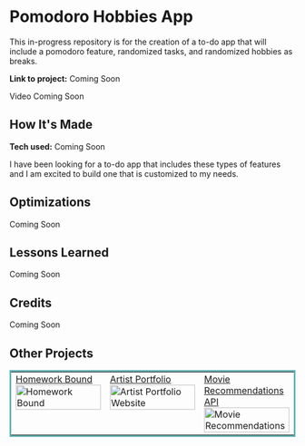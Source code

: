 # Pomodoro Hobbies App

This in-progress repository is for the creation of a to-do app that will include a pomodoro feature, randomized tasks, and randomized hobbies as breaks.

**Link to project:** Coming Soon

Video Coming Soon

## How It's Made

**Tech used:** Coming Soon

I have been looking for a to-do app that includes these types of features and I am excited to build one that is customized to my needs.

## Optimizations

Coming Soon

## Lessons Learned

Coming Soon

## Credits

Coming Soon

## Other Projects

<table bordercolor="#66b2b2">
  <tr>
    <td width="33.3%"  style="align:center;" valign="top">
	<a target="_blank" href="https://github.com/jaclynbrothers/homework-bound">Homework Bound</a>
    	<br>
    	<a target="_blank" href="https://github.com/jaclynbrothers/homework-bound">
    	<img src="https://media.giphy.com/media/MZ2Jzzzb77f5LKH3w4/giphy.gif" width="100%"  alt="Homework Bound">
        </a>
    </td>
    <td width="33.3%" valign="top">
	<a target="_blank" href="https://github.com/jaclynbrothers/artist-portfolio">Artist Portfolio</a>
      	<br>
        <a target="_blank" href="https://github.com/jaclynbrothers/artist-portfolio">
          <img src="https://media.giphy.com/media/OtZnHQvpwaGOxKxoi1/giphy.gif" width="100%" alt="Artist Portfolio Website">
        </a>
    </td>
    <td width="33.3%" valign="top">
	<a target="_blank" href="https://github.com/jaclynbrothers/movie-recommendations-api">Movie Recommendations API</a>
        <br>
        <a target="_blank" href="https://github.com/jaclynbrothers/movie-recommendations-api">
          <img src="https://media.giphy.com/media/MkNt7t4yHfgI8bnwF9/giphy.gif" width="100%" alt="Movie Recommendations">
        </a>
    </td>
  </tr>
</table>
